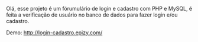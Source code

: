 Olá, esse projeto é um fórumulário de login e cadastro com PHP e MySQL, é feita a verificação de usuário no banco de dados para fazer login e/ou cadastro.

Demo: http://login-cadastro.epizy.com/